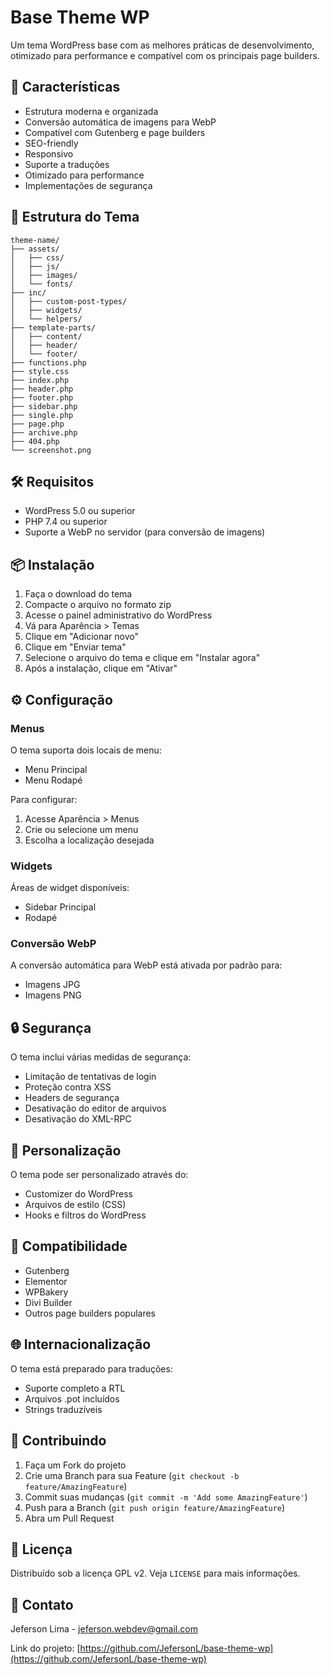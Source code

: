 # Base Theme WP

Um tema WordPress base com as melhores práticas de desenvolvimento, otimizado para performance e compatível com os principais page builders.

## 🚀 Características

- Estrutura moderna e organizada
- Conversão automática de imagens para WebP
- Compatível com Gutenberg e page builders
- SEO-friendly
- Responsivo
- Suporte a traduções
- Otimizado para performance
- Implementações de segurança

## 📁 Estrutura do Tema

```
theme-name/
├── assets/
│   ├── css/
│   ├── js/
│   ├── images/
│   └── fonts/
├── inc/
│   ├── custom-post-types/
│   ├── widgets/
│   └── helpers/
├── template-parts/
│   ├── content/
│   ├── header/
│   └── footer/
├── functions.php
├── style.css
├── index.php
├── header.php
├── footer.php
├── sidebar.php
├── single.php
├── page.php
├── archive.php
├── 404.php
└── screenshot.png
```

## 🛠️ Requisitos

- WordPress 5.0 ou superior
- PHP 7.4 ou superior
- Suporte a WebP no servidor (para conversão de imagens)

## 📦 Instalação

1. Faça o download do tema
2. Compacte o arquivo no formato zip
3. Acesse o painel administrativo do WordPress
4. Vá para Aparência > Temas
5. Clique em "Adicionar novo"
6. Clique em "Enviar tema"
7. Selecione o arquivo do tema e clique em "Instalar agora"
8. Após a instalação, clique em "Ativar"

## ⚙️ Configuração

### Menus
O tema suporta dois locais de menu:
- Menu Principal
- Menu Rodapé

Para configurar:
1. Acesse Aparência > Menus
2. Crie ou selecione um menu
3. Escolha a localização desejada

### Widgets
Áreas de widget disponíveis:
- Sidebar Principal
- Rodapé

### Conversão WebP
A conversão automática para WebP está ativada por padrão para:
- Imagens JPG
- Imagens PNG

## 🔒 Segurança

O tema inclui várias medidas de segurança:
- Limitação de tentativas de login
- Proteção contra XSS
- Headers de segurança
- Desativação do editor de arquivos
- Desativação do XML-RPC

## 🎨 Personalização

O tema pode ser personalizado através do:
- Customizer do WordPress
- Arquivos de estilo (CSS)
- Hooks e filtros do WordPress

## 📱 Compatibilidade

- Gutenberg
- Elementor
- WPBakery
- Divi Builder
- Outros page builders populares

## 🌐 Internacionalização

O tema está preparado para traduções:
- Suporte completo a RTL
- Arquivos .pot incluídos
- Strings traduzíveis

## 🤝 Contribuindo

1. Faça um Fork do projeto
2. Crie uma Branch para sua Feature (`git checkout -b feature/AmazingFeature`)
3. Commit suas mudanças (`git commit -m 'Add some AmazingFeature'`)
4. Push para a Branch (`git push origin feature/AmazingFeature`)
5. Abra um Pull Request

## 📝 Licença

Distribuído sob a licença GPL v2. Veja `LICENSE` para mais informações.

## 📧 Contato

Jeferson Lima - [jeferson.webdev@gmail.com](mailto:jeferson.webdev@gmail.com)

Link do projeto: [https://github.com/JefersonL/base-theme-wp](https://github.com/JefersonL/base-theme-wp)
